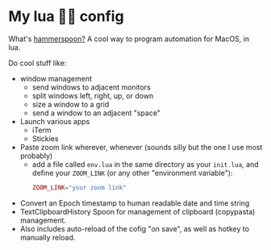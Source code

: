 # My lua 🔨🥄 config

What's [hammerspoon?](https://www.hammerspoon.org/) A cool way to program automation for MacOS, in lua.

Do cool stuff like:
- window management
  - send windows to adjacent monitors
  - split windows left, right, up, or down
  - size a window to a grid
  - send a window to an adjacent "space"
- Launch various apps
  - iTerm
  - Stickies
- Paste zoom link wherever, whenever (sounds silly but the one I use most probably)
  - add a file called `env.lua` in the same directory as your `init.lua`, and define your `ZOOM_LINK` (or any other "environment variable"):
    ```lua
    ZOOM_LINK="your zoom link"
    ```
- Convert an Epoch timestamp to human readable date and time string
- TextClipboardHistory Spoon for management of clipboard (copypasta) management.
- Also includes auto-reload of the cofig "on save", as well as hotkey to manually reload.
